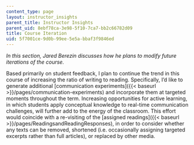 ```yaml
---
content_type: page
layout: instructor_insights
parent_title: Instructor Insights
parent_uid: 8ebf78ca-3e98-5f10-7ca7-bb2c66782d09
title: Course Iteration
uid: 5f7001ce-9d0b-99ee-5e5a-bbaf3f9846ed
---
```


_In this section, Jared Berezin discusses how he plans to modify future iterations of the course._

Based primarily on student feedback, I plan to continue the trend in this course of increasing the ratio of writing to reading. Specifically, I’d like to generate additional [communication experiments]({{< baseurl >}}/pages/communication-experiments) and incorporate them at targeted moments throughout the term. Increasing opportunities for active learning, in which students apply conceptual knowledge to real-time communication challenges, will further add to the energy of the classroom. This effort would coincide with a re-visiting of the [assigned readings]({{< baseurl >}}/pages/ReadingsandReadingResponses), in order to consider whether any texts can be removed, shortened (i.e. occasionally assigning targeted excerpts rather than full articles), or replaced by other media.